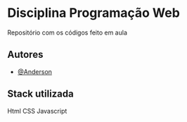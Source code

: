 
# Disciplina Programação Web

Repositório com os códigos feito em aula
## Autores

- [@Anderson](https://github.com/ProfDevAnderson)


## Stack utilizada

Html
CSS
Javascript

